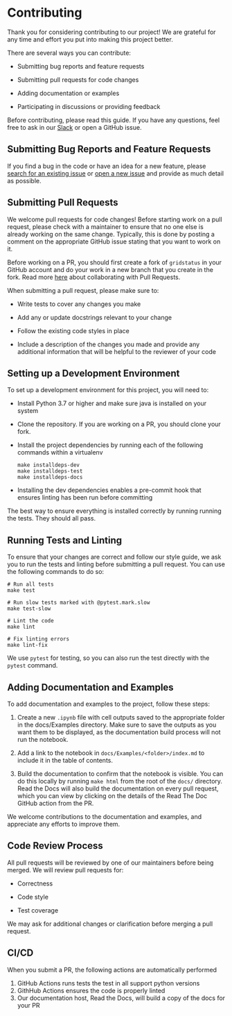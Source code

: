 # Contributing 

Thank you for considering contributing to our project! We are grateful for any time and effort you put into making this project better. 

There are several ways you can contribute:

* Submitting bug reports and feature requests

* Submitting pull requests for code changes

* Adding documentation or examples

* Participating in discussions or providing feedback

Before contributing, please read this guide. If you have any questions, feel free to ask in our [Slack](https://join.slack.com/t/gridstatus/shared_invite/zt-1jk6vlzt2-Lzz4pdpjkJYVUJkynOiIvQ) or open a GitHub issue.

## Submitting Bug Reports and Feature Requests

If you find a bug in the code or have an idea for a new feature, please [search for an existing issue](https://github.com/kmax12/gridstatus/issues) or [open a new issue](https://github.com/kmax12/gridstatus/issues/new) and provide as much detail as possible.

## Submitting Pull Requests

We welcome pull requests for code changes! Before starting work on a pull request, please check with a maintainer to ensure that no one else is already working on the same change. Typically, this is done by posting a comment on the appropriate GitHub issue stating that you want to work on it.

Before working on a PR, you should first create a fork of `gridstatus` in your GitHub account and do your work in a new branch that you create in the fork. Read more [here](https://docs.github.com/en/pull-requests/collaborating-with-pull-requests) about collaborating with Pull Requests.

When submitting a pull request, please make sure to:

* Write tests to cover any changes you make

* Add any or update docstrings relevant to your change

* Follow the existing code styles in place

* Include a description of the changes you made and provide any additional information that will be helpful to the reviewer of your code


## Setting up a Development Environment


To set up a development environment for this project, you will need to:

* Install Python 3.7 or higher and make sure java is installed on your system

* Clone the repository. If you are working on a PR, you should clone your fork. 

* Install the project dependencies by running each of the following commands within a virtualenv

    ```
    make installdeps-dev
    make installdeps-test
    make installdeps-docs
    ```

 * Installing the dev dependencies enables a pre-commit hook that ensures linting has been run before committing

The best way to ensure everything is installed correctly by running running the tests. They should all pass. 

## Running Tests and Linting

To ensure that your changes are correct and follow our style guide, we ask you to run the tests and linting before submitting a pull request. You can use the following commands to do so:

```
# Run all tests
make test

# Run slow tests marked with @pytest.mark.slow
make test-slow

# Lint the code
make lint

# Fix linting errors
make lint-fix
```

We use `pytest` for testing, so you can also run the test directly with the `pytest` command. 


## Adding Documentation and Examples

To add documentation and examples to the project, follow these steps:

1. Create a new `.ipynb` file with cell outputs saved to the appropriate folder in the docs/Examples directory. Make sure to save the outputs as you want them to be displayed, as the documentation build process will not run the notebook.

2. Add a link to the notebook in `docs/Examples/<folder>/index.md` to include it in the table of contents.

3. Build the documentation to confirm that the notebook is visible. You can do this locally by running `make html` from the root of the `docs/` directory. Read the Docs will also build the documentation on every pull request, which you can view by clicking on the details of the Read The Doc GitHub action from the PR.

We welcome contributions to the documentation and examples, and appreciate any efforts to improve them.

## Code Review Process

All pull requests will be reviewed by one of our maintainers before being merged. We will review pull requests for:

* Correctness

* Code style

* Test coverage

We may ask for additional changes or clarification before merging a pull request.

## CI/CD

When you submit a PR, the following actions are automatically performed

1. GitHub Actions runs tests the test in all support python versions
2. GithHub Actions ensures the code is properly linted
3. Our documentation host, Read the Docs, will build a copy of the docs for your PR